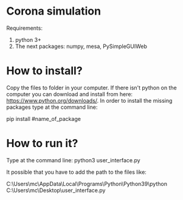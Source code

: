 # Corona simulation
Requirements:
1. python 3+
2. The next packages: numpy, mesa, PySimpleGUIWeb

# How to install?
Copy the files to folder in your computer.
If there isn't python on the computer you can download and install from here: https://www.python.org/downloads/.
In order to install the missing packages type at the command line:

pip install #name_of_package
# How to run it?
Type at the command line:
python3 user_interface.py

It possible that you have to add the path to the files like:

C:\Users\mc\AppData\Local\Programs\Python\Python39\python C:\Users\mc\Desktop\user_interface.py
